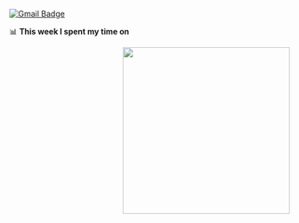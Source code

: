 [![Gmail Badge](https://img.shields.io/badge/-gmail-c14438?style=flat-square&logo=Gmail&logoColor=white&link=manugarciaa02@gmail.com)](manugarciaa02@gmail.com)

📊 **This week I spent my time on**

<img align='right'   width="300" src="https://github-readme-stats.vercel.app/api?username=Manugarciaa&show_icons=true&title_color=fff&icon_color=79ff97&text_color=9f9f9f&bg_color=151515">

